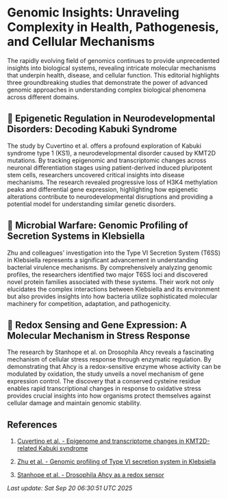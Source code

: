 # Genomic Insights: Unraveling Complexity in Health, Pathogenesis, and Cellular Mechanisms

The rapidly evolving field of genomics continues to provide unprecedented insights into biological systems, revealing intricate molecular mechanisms that underpin health, disease, and cellular function. This editorial highlights three groundbreaking studies that demonstrate the power of advanced genomic approaches in understanding complex biological phenomena across different domains.

## 🧬 Epigenetic Regulation in Neurodevelopmental Disorders: Decoding Kabuki Syndrome

The study by Cuvertino et al. offers a profound exploration of Kabuki syndrome type 1 (KS1), a neurodevelopmental disorder caused by KMT2D mutations. By tracking epigenomic and transcriptomic changes across neuronal differentiation stages using patient-derived induced pluripotent stem cells, researchers uncovered critical insights into disease mechanisms. The research revealed progressive loss of H3K4 methylation peaks and differential gene expression, highlighting how epigenetic alterations contribute to neurodevelopmental disruptions and providing a potential model for understanding similar genetic disorders.

## 🦠 Microbial Warfare: Genomic Profiling of Secretion Systems in Klebsiella

Zhu and colleagues' investigation into the Type VI Secretion System (T6SS) in Klebsiella represents a significant advancement in understanding bacterial virulence mechanisms. By comprehensively analyzing genomic profiles, the researchers identified two major T6SS loci and discovered novel protein families associated with these systems. Their work not only elucidates the complex interactions between Klebsiella and its environment but also provides insights into how bacteria utilize sophisticated molecular machinery for competition, adaptation, and pathogenicity.

## 🔬 Redox Sensing and Gene Expression: A Molecular Mechanism in Stress Response

The research by Stanhope et al. on Drosophila Ahcy reveals a fascinating mechanism of cellular stress response through enzymatic regulation. By demonstrating that Ahcy is a redox-sensitive enzyme whose activity can be modulated by oxidation, the study unveils a novel mechanism of gene expression control. The discovery that a conserved cysteine residue enables rapid transcriptional changes in response to oxidative stress provides crucial insights into how organisms protect themselves against cellular damage and maintain genomic stability.

## References

1. [Cuvertino et al. - Epigenome and transcriptome changes in KMT2D-related Kabuki syndrome](https://pubmed.ncbi.nlm.nih.gov/40971994)

2. [Zhu et al. - Genomic profiling of Type VI secretion system in Klebsiella](https://pubmed.ncbi.nlm.nih.gov/40971985)

3. [Stanhope et al. - Drosophila Ahcy as a redox sensor](https://pubmed.ncbi.nlm.nih.gov/40971386)

*Last update: Sat Sep 20 06:30:51 UTC 2025*
